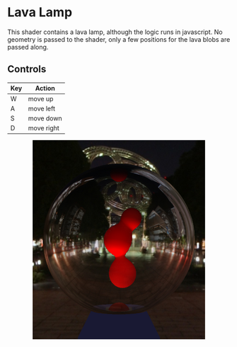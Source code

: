 # Lava Lamp

This shader contains a lava lamp, although the logic runs in javascript.
No geometry is passed to the shader, only a few positions for the lava blobs are passed along.

## Controls

| Key | Action |
| --- | ------ |
|    W    | move up    |
|    A    | move left  |
|    S    | move down  |
|    D    | move right |

<div style="text-align: center">
    <img src="Lavalamp.jpeg" height=450>
</div>
